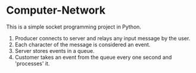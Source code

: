 # Computer-Network

This is a simple socket programming project in Python. 

1. Producer connects to server and relays any input message by the user.
2. Each character of the message is considered an event.
3. Server stores events in a queue.
4. Customer takes an event from the queue every one second and 'processes' it.
